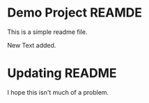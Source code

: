 # Demo Project REAMDE

This is a simple readme file.

New Text added.

# Updating README

I hope this isn't much of a problem.